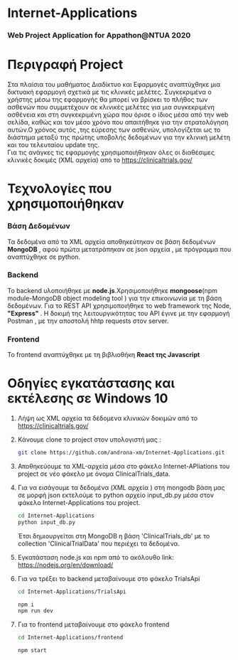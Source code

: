 # Internet-Applications
### Web Project Application for Appathon@NTUA 2020

# Περιγραφή Project 

Στα πλαίσια του μαθήματος Διαδίκτυο και Εφαρμογές αναπτύχθηκε μια δικτυακή εφαρμογή  σχετικά με τις κλινικές μελέτες. Συγκεκριμένα ο χρήστης μέσω της εφαρμογής θα μπορεί να βρίσκει το πλήθος των ασθενών που συμμετέχουν σε κλινικές μελέτες για μια συγκεκριμένη ασθένεια και στη συγκεκριμένη  χώρα  που όρισε ο ίδιος μέσα από την web σελίδα, καθώς και τον μέσο χρόνο που απαιτήθηκε για την στρατολόγηση αυτών.Ο χρόνος αυτός ,της εύρεσης των ασθενών, υπολογίζεται ως το διάστημα μεταξύ της πρώτης υποβολής δεδομένων για την κλινική μελέτη και του τελευταίου update της.  
Για τις ανάγκες τις εφαρμογής χρησιμοποιήθηκαν όλες οι διαθέσιμες κλινικές
δοκιμές (XML αρχεία) από το https://clinicaltrials.gov/

# Τεχνολογίες που χρησιμοποιήθηκαν

### Βάση Δεδομένων
Τα δεδομένα από τα XML αρχεία  αποθηκεύτηκαν σε βάση δεδομένων **MongoDB** , αφού πρώτα μετατράπηκαν σε json αρχεία , με πρόγραμμα που αναπτύχθηκε σε python.
### Backend
Το backend υλοποιήθηκε με **node.js**.Χρησιμοποιήθηκε **mongoose**(npm module-MongoDB object modeling tool ) για την επικοινωνία με τη βάση δεδομένων. Για τo REST API χρησιμοποιήθηκε το web framework της Node, **"Express"** . H δοκιμή της λειτουργικότητας του API έγινε με  την εφαρμογή Postman , με την αποστολή hhtp requests στον server. 
### Frontend 
To frontend αναπτύχθηκε με τη βιβλιοθήκη **React της Javascript**

# Οδηγίες εγκατάστασης και εκτέλεσης σε Windows 10 
1. Λήψη ως XML αρχεία τα δέδομενα κλινικών δοκιμών από το  https://clinicaltrials.gov/

2. Κάνουμε clone το project στον υπολογιστή μας : 
   ```bash
   git clone https://github.com/androna-xm/Internet-Applications.git
   ```
   
3. Αποθηκεύουμε τα XML-αρχεία μέσα στο φάκελο Internet-APliations του project σε νέο φάκελο με όνομα ClinicalTrials_data.

4. Για να εισάγουμε τα δεδομένα (XML αρχεία ) στη mongodb βάση μας σε μορφή json εκτελούμε το python αρχείο input_db.py μέσα στον φάκελο Internet-Applications του project.
   ```bash
   cd Internet-Applications
   python input_db.py
   ```
   Έτσι δημιουργείται στη MongoDB η βάση 'ClinicalTrials_db' με το collection 'ClinicalTrialData' που περιέχει τα δεδομένα. 

5. Εγκατάσταση node.js και npm από το ακόλουθο link: https://nodejs.org/en/download/
   
6. Για να τρέξει το backend  μεταβαίνουμε στο φάκελο TrialsApi
   ```bash 
   cd Internet-Applications/TrialsApi
   ```
   
   ```bash
   npm i
   npm run dev
   ```
7. Για τo frontend μεταβαίνουμε στο φάκελο frontend 
   ```bash 
   cd Internet-Applications/frontend
   ```
   ```bash
   npm start
   ```
